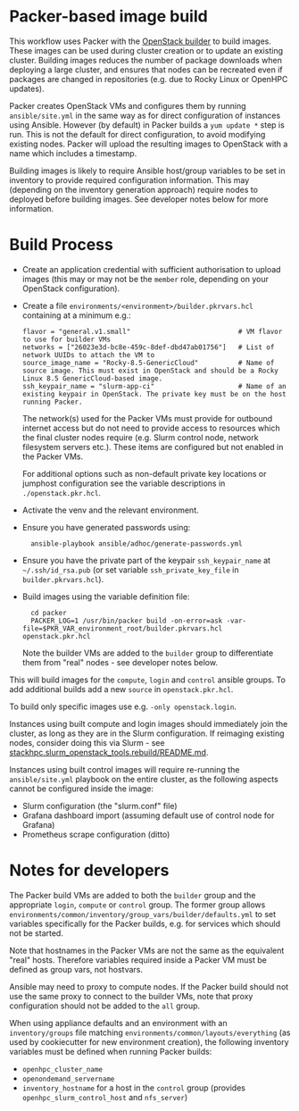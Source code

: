# Packer-based image build

This workflow uses Packer with the [OpenStack builder](https://www.packer.io/plugins/builders/openstack) to build images. These images can be used during cluster creation or to update an existing cluster. Building images reduces the number of package downloads when deploying a large cluster, and ensures that nodes can be recreated even if packages are changed in repositories (e.g. due to Rocky Linux or OpenHPC updates).

Packer creates OpenStack VMs and configures them by running `ansible/site.yml` in the same way as for direct configuration of instances using Ansible. However (by default) in Packer builds a `yum update *` step is run. This is not the default for direct configuration, to avoid modifying existing nodes. Packer will upload the resulting images to OpenStack with a name which includes a timestamp.

Building images is likely to require Ansible host/group variables to be set in inventory to provide required configuration information. This may (depending on the inventory generation approach) require nodes to deployed before building images. See developer notes below for more information.

# Build Process

- Create an application credential with sufficient authorisation to upload images (this may or may not be the `member` role, depending on your OpenStack configuration).
- Create a file `environments/<environment>/builder.pkrvars.hcl` containing at a minimum e.g.:
  
  ```hcl
  flavor = "general.v1.small"                           # VM flavor to use for builder VMs
  networks = ["26023e3d-bc8e-459c-8def-dbd47ab01756"]   # List of network UUIDs to attach the VM to
  source_image_name = "Rocky-8.5-GenericCloud"          # Name of source image. This must exist in OpenStack and should be a Rocky Linux 8.5 GenericCloud-based image.
  ssh_keypair_name = "slurm-app-ci"                     # Name of an existing keypair in OpenStack. The private key must be on the host running Packer.
  ```
  
  The network(s) used for the Packer VMs must provide for outbound internet access but do not need to provide access to resources which the final cluster nodes require (e.g. Slurm control node, network filesystem servers etc.). These items are configured but not enabled in the Packer VMs.
  
  For additional options such as non-default private key locations or jumphost configuration see the variable descriptions in `./openstack.pkr.hcl`.

- Activate the venv and the relevant environment.
- Ensure you have generated passwords using:

        ansible-playbook ansible/adhoc/generate-passwords.yml

- Ensure you have the private part of the keypair `ssh_keypair_name` at `~/.ssh/id_rsa.pub` (or set variable `ssh_private_key_file` in `builder.pkrvars.hcl`).

- Build images using the variable definition file:

        cd packer
        PACKER_LOG=1 /usr/bin/packer build -on-error=ask -var-file=$PKR_VAR_environment_root/builder.pkrvars.hcl openstack.pkr.hcl

  Note the builder VMs are added to the `builder` group to differentiate them from "real" nodes - see developer notes below.

This will build images for the `compute`, `login` and `control` ansible groups. To add additional builds add a new `source` in `openstack.pkr.hcl`.

To build only specific images use e.g. `-only openstack.login`.

Instances using built compute and login images should immediately join the cluster, as long as they are in the Slurm configuration. If reimaging existing nodes, consider doing this via Slurm - see [stackhpc.slurm_openstack_tools.rebuild/README.md](../ansible/collections/ansible_collections/stackhpc/slurm_openstack_tools/roles/rebuild/README.md).

Instances using built control images will require re-running the `ansible/site.yml` playbook on the entire cluster, as the following aspects cannot be configured inside the image:
- Slurm configuration (the "slurm.conf" file)
- Grafana dashboard import (assuming default use of control node for Grafana)
- Prometheus scrape configuration (ditto)

# Notes for developers

The Packer build VMs are added to both the `builder` group and the appropriate `login`, `compute` or `control` group. The former group allows `environments/common/inventory/group_vars/builder/defaults.yml` to set variables specifically for the Packer builds, e.g. for services which should not be started.

Note that hostnames in the Packer VMs are not the same as the equivalent "real" hosts. Therefore variables required inside a Packer VM must be defined as group vars, not hostvars.

Ansible may need to proxy to compute nodes. If the Packer build should not use the same proxy to connect to the builder VMs, note that proxy configuration should not be added to the `all` group.

When using appliance defaults and an environment with an `inventory/groups` file matching `environments/common/layouts/everything` (as used by cookiecutter for new environment creation), the following inventory variables must be defined when running Packer builds:
- `openhpc_cluster_name`
- `openondemand_servername`
- `inventory_hostname` for a host in the `control` group (provides `openhpc_slurm_control_host` and `nfs_server`)
